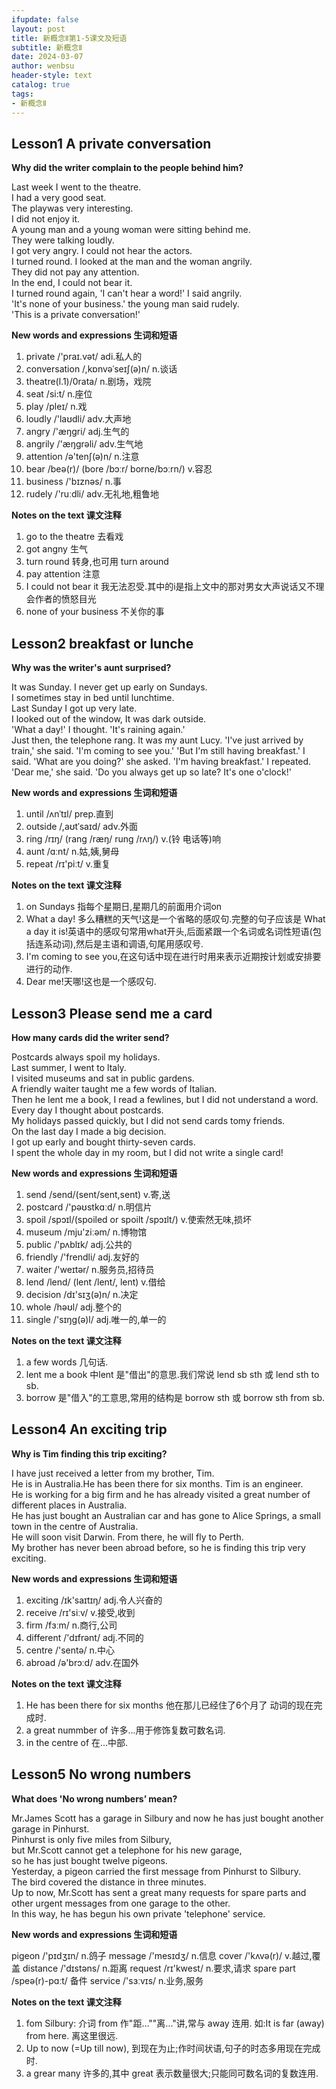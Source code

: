 ```yaml
---
ifupdate: false
layout: post
title: 新概念Ⅱ第1-5课文及短语
subtitle: 新概念Ⅱ
date: 2024-03-07
author: wenbsu
header-style: text
catalog: true
tags:
- 新概念Ⅱ
---
```



## Lesson1 A private conversation
**Why did the writer complain to the people behind him?**

Last week I went to the theatre.   
I had a very good seat.   
The playwas very interesting.   
I did not enjoy it.   
A young man and a young woman were sitting behind me.   
They were talking loudly.   
I got very angry. I could not hear the actors.   
I turned round. I looked at the man and the woman angrily.     
They did not pay any attention.   
In the end, I could not bear it.   
I turned round again, 'I can't hear a word!' I said angrily.    
'It's none of your business.' the young man said rudely.   
'This is a private conversation!'   

**New words and expressions 生词和短语**  

1. private /'praɪ.vət/ adi.私人的  
2. conversation /,kɒnvəˈseɪʃ(ə)n/ n.谈话  
3. theatre(l.1)/0rata/ n.剧场，戏院  
4. seat /si:t/ n.座位 
5. play /pleɪ/ n.戏
6. loudly /'laʊdli/ adv.大声地  
7. angry /'æŋɡri/ adj.生气的  
8. angrily /'æŋɡrəli/ adv.生气地  
9. attention  /ə'tenʃ(ə)n/ n.注意  
10. bear /beə(r)/ (bore /bɔːr/ borne/bɔːrn/) v.容忍  
11. business /'bɪznəs/ n.事  
12. rudely /'ruːdli/ adv.无礼地,粗鲁地  

**Notes on the text 课文注释**

1. go to the theatre 去看戏   
2. got angny 生气  
3. turn round 转身,也可用 turn around    
4. pay attention 注意  
5. I could not bear it 我无法忍受.其中的i是指上文中的那对男女大声说话又不理会作者的愤怒目光  
6. none of your business 不关你的事


## Lesson2 breakfast or lunche
**Why was the writer's aunt surprised?**

It was Sunday. I never get up early on Sundays.   
I sometimes stay in bed until lunchtime.   
Last Sunday I got up very late.   
I looked out of the window, It was dark outside.   
'What a day!' I thought. 'It's raining again.'  
Just then, the telephone rang. 
It was my aunt Lucy. 'I've just arrived by train,' she said. 'I'm coming to see you.'
'But I'm still having breakfast.' I said.
'What are you doing?' she asked.
'I'm having breakfast.' I repeated.
'Dear me,' she said. 'Do you always get up so late? It's one o'clock!'

**New words and expressions 生词和短语**

1. until /ʌnˈtɪl/ prep.直到  
2. outside /,aʊtˈsaɪd/ adv.外面  
3. ring /rɪŋ/ (rang /ræŋ/ rung /rʌŋ/) v.(铃 电话等)响  
4. aunt /ɑːnt/ n.姑,姨,舅母  
5. repeat /rɪ'piːt/ v.重复  

**Notes on the text 课文注释**

1. on Sundays 指每个星期日,星期几的前面用介词on  
2. What a day! 多么糟糕的天气!这是一个省略的感叹句.完整的句子应该是 What a day it is!英语中的感叹句常用what开头,后面紧跟一个名词或名词性短语(包括连系动词),然后是主语和调语,句尾用感叹号.   
3. I'm coming to see you,在这句话中现在进行时用来表示近期按计划或安排要进行的动作.  
4. Dear me!天哪!这也是一个感叹句.  


## Lesson3 Please send me a card
**How many cards did the writer send?**

Postcards always spoil my holidays.   
Last summer, I went to ltaly.   
I visited museums and sat in public gardens.   
A friendly waiter taught me a few words of Italian.   
Then he lent me a book, I read a fewlines, but I did not understand a word.   
Every day I thought about postcards.   
My holidays passed quickly, but I did not send cards tomy friends.  
On the last day I made a big decision.   
I got up early and bought thirty-seven cards.  
I spent the whole day in my room, but I did not write a single card!  

**New words and expressions 生词和短语**

1. send /send/(sent/sent,sent) v.寄,送
2. postcard /'pəʊstkɑːd/ n.明信片
3. spoil /spɔɪl/(spoiled or spoilt /spɔɪlt/) v.使索然无味,损坏
4. museum /mju'ziːəm/ n.博物馆
5. public /'pʌblɪk/ adj.公共的
6. friendly /'frendli/ adj.友好的
7. waiter /'weɪtər/ n.服务员,招待员
8. lend /lend/ (lent /lent/, lent) v.借给
9. decision /dɪ'sɪʒ(ə)n/ n.决定
10. whole /həʊl/ adj.整个的
11. single /'sɪŋɡ(ə)l/ adj.唯一的,单一的

**Notes on the text 课文注释**

1. a few words 几句话.
2. lent me a book 中lent 是"借出"的意思.我们常说 lend sb sth 或 lend sth to sb.
3. borrow 是"借入"的工意思,常用的结构是 borrow sth 或 borrow sth from sb.


## Lesson4 An exciting trip
**Why is Tim finding this trip exciting?**

I have just received a letter from my brother, Tim.   
He is in Australia.He has been there for six months. Tim is an engineer.   
He is working for a big firm and he has already visited a great number of different places in Australia.   
He has just bought an Australian car and has gone to Alice Springs, a small town in the centre of Australia.   
He will soon visit Darwin. From there, he will fly to Perth.   
My brother has never been abroad before, so he is finding this trip very exciting.  

**New words and expressions 生词和短语**

1. exciting /ɪk'saɪtɪŋ/ adj.令人兴奋的
2. receive  /rɪ'siːv/ v.接受,收到
3. firm /fɜːm/ n.商行,公司
4. different /'dɪfrənt/ adj.不同的
5. centre  /'sentə/ n.中心
6. abroad /ə'brɔːd/ adv.在国外

**Notes on the text 课文注释**

1. He has been there for six months 他在那儿已经住了6个月了 动词的现在完成时.
2. a great nummber of 许多...用于修饰复数可数名词.
3. in the centre of 在...中部.


## Lesson5 No wrong numbers
**What does 'No wrong numbers’ mean?**

Mr.James Scott has a garage in Silbury and now he has just bought another garage in Pinhurst.   
Pinhurst is only five miles from Silbury,  
but Mr.Scott cannot get a telephone for his new garage,  
so he has just bought twelve pigeons.   
Yesterday, a pigeon carried the first message from Pinhurst to Silbury.   
The bird covered the distance in three minutes.   
Up to now, Mr.Scott has sent a great many requests for spare parts and other urgent messages from one garage to the other.   
In this way, he has begun his own private 'telephone' service.  

**New words and expressions 生词和短语**

pigeon /'pɪdʒɪn/ n.鸽子
message /'mesɪdʒ/ n.信息
cover /'kʌvə(r)/ v.越过,覆盖
distance  /'dɪstəns/ n.距离
request /rɪ'kwest/ n.要求,请求
spare part /speə(r)-pɑːt/ 备件
service /'sɜːvɪs/ n.业务,服务

**Notes on the text 课文注释**

1. fom Silbury: 介词 from 作"距...""离..."讲,常与 away 连用. 如:It is far (away) from here. 离这里很远.
2. Up to now (=Up till now), 到现在为止;作时间状语,句子的时态多用现在完成时.
3. a grear many 许多的,其中 great 表示数量很大;只能同可数名词的复数连用.
